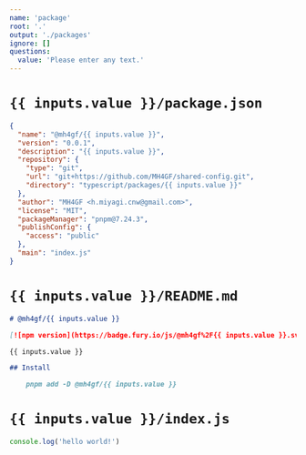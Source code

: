 ```yaml
---
name: 'package'
root: '.'
output: './packages'
ignore: []
questions:
  value: 'Please enter any text.'
---
```


# `{{ inputs.value }}/package.json`

```json
{
  "name": "@mh4gf/{{ inputs.value }}",
  "version": "0.0.1",
  "description": "{{ inputs.value }}",
  "repository": {
    "type": "git",
    "url": "git+https://github.com/MH4GF/shared-config.git",
    "directory": "typescript/packages/{{ inputs.value }}"
  },
  "author": "MH4GF <h.miyagi.cnw@gmail.com>",
  "license": "MIT",
  "packageManager": "pnpm@7.24.3",
  "publishConfig": {
    "access": "public"
  },
  "main": "index.js"
}
```

# `{{ inputs.value }}/README.md`

```markdown
# @mh4gf/{{ inputs.value }}

[![npm version](https://badge.fury.io/js/@mh4gf%2F{{ inputs.value }}.svg)](https://badge.fury.io/js/@mh4gf%2F{{ inputs.value }})

{{ inputs.value }}

## Install

    pnpm add -D @mh4gf/{{ inputs.value }}
```

# `{{ inputs.value }}/index.js`

```javascript
console.log('hello world!')
```
